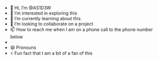 - 👋 Hi, I’m @AS1D3W
- 👀 I’m interested in exploring this 
- 🌱 I’m currently learning about this 
- 💞️ I’m looking to collaborate on a project 
- 📫 How to reach me when I am on a phone call to the phone number below
- 
- 😄 Pronouns
- ⚡ Fun fact that I am a bit of a fan of this 

<!---
AS1D3W/AS1D3W is a ✨ special ✨ repository because its `README.md` (this file) appears on your GitHub profile.
You can click the Preview link to take a look at your changes.
--->
